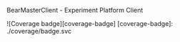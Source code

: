 BearMasterClient - Experiment Platform Client

![Coverage badge][coverage-badge]
[coverage-badge]: ./coverage/badge.svc